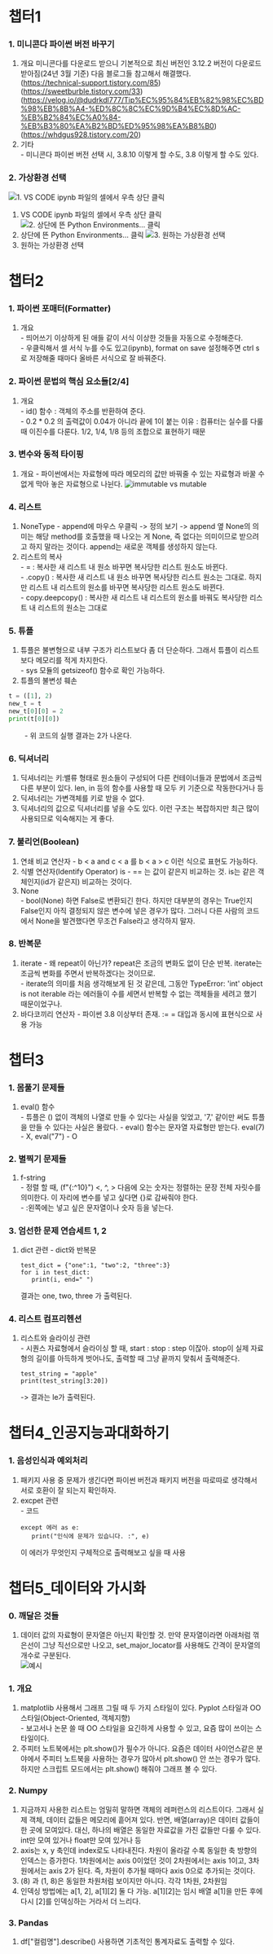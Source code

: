 # 챕터1
### 1. 미니콘다 파이썬 버전 바꾸기  
1. 개요
   미니콘다를 다운로드 받으니 기본적으로 최신 버전인 3.12.2 버전이 다운로드 받아짐(24년 3월 기준)
   다음 블로그들 참고해서 해결했다.  
   (https://technical-support.tistory.com/85)  
   (https://sweetburble.tistory.com/33)  
   (https://velog.io/@dudrkdl777/Tip%EC%95%84%EB%82%98%EC%BD%98%EB%8B%A4-%ED%8C%8C%EC%9D%B4%EC%8D%AC-%EB%B2%84%EC%A0%84-%EB%B3%80%EA%B2%BD%ED%95%98%EA%B8%B0)
   (https://whdgus928.tistory.com/20)
2. 기타  
   \- 미니콘다 파이썬 버전 선택 시, 3.8.10 이렇게 할 수도, 3.8 이렇게 할 수도 있다.

### 2. 가상환경 선택
![1. VS CODE ipynb 파일의 셀에서 우측 상단 클릭](https://github.com/j6paro/Python_Fastline/assets/115641176/fccc0f8d-69db-4f22-93ff-9d3a99da91b1)
1. VS CODE ipynb 파일의 셀에서 우측 상단 클릭  
![2. 상단에 뜬 Python Environments... 클릭](https://github.com/j6paro/Python_Fastline/assets/115641176/1e117f13-6cb9-466b-a1e0-a2b3be914adf)
2. 상단에 뜬 Python Environments... 클릭
![3. 원하는 가상환경 선택](https://github.com/j6paro/Python_Fastline/assets/115641176/ab154750-9c33-44c5-a319-1ee351d02a80)
3. 원하는 가상환경 선택

# 챕터2  
### 1. 파이썬 포매터(Formatter)  
1. 개요  
   \- 띄어쓰기 이상하게 된 애들 같이 서식 이상한 것들을 자동으로 수정해준다.  
   \- 우클릭해서 셀 서식 누를 수도 있고(ipynb), format on save 설정해주면 ctrl s 로 저장해줄 때마다 올바른 서식으로 잘 바꿔준다.

### 2. 파이썬 문법의 핵심 요소들[2/4]  
1. 개요  
   \- id() 함수 : 객체의 주소를 반환하여 준다.  
   \- 0.2 * 0.2 의 출력값이 0.04가 아니라 끝에 1이 붙는 이유 : 컴퓨터는 실수를 다룰 때 이진수를 다룬다. 1/2, 1/4, 1/8 등의 조합으로 표현하기 때문

### 3. 변수와 동적 타이핑  
1. 개요
   \- 파이썬에서는 자료형에 따라 메모리의 값만 바꿔줄 수 있는 자료형과 바꿀 수 없게 막아 놓은 자료형으로 나뉜다.
   ![immutable vs mutable](https://github.com/j6paro/Python_Fastline/assets/115641176/43fced1c-b67e-4e11-8bf0-3df34c24be40)

### 4. 리스트  
1. NoneType
   \- append에 마우스 우클릭 -> 정의 보기 -> append 옆 None의 의미는 해당 method를 호출했을 때 나오는 게 None, 즉 없다는 의미이므로 받으려고 하지 말라는 것이다. append는 새로운 객체를 생성하지 않는다.  
2. 리스트의 복사  
   \- = : 복사한 새 리스트 내 원소 바꾸면 복사당한 리스트 원소도 바뀐다.  
   \- .copy() : 복사한 새 리스트 내 원소 바꾸면 복사당한 리스트 원소는 그대로. 하지만 리스트 내 리스트의 원소를 바꾸면 복사당한 리스트 원소도 바뀐다.  
   \- copy.deepcopy() : 복사한 새 리스트 내 리스트의 원소를 바꿔도 복사당한 리스트 내 리스트의 원소는 그대로

### 5. 튜플  
1. 튜플은 불변형으로 내부 구조가 리스트보다 좀 더 단순하다. 그래서 튜플이 리스트보다 메모리를 적게 차지한다.  
   \- sys 모듈의 getsizeof() 함수로 확인 가능하다.  
2. 튜플의 불변성 훼손  
```python
t = ([1], 2)
new_t = t
new_t[0][0] = 2
print(t[0][0])
```  
&nbsp;&nbsp;&nbsp;&nbsp;&nbsp;&nbsp;&nbsp;&nbsp;\- 위 코드의 실행 결과는 2가 나온다.  

### 6. 딕셔너리  
1. 딕셔너리는 키:밸류 형태로 원소들이 구성되어 다른 컨테이너들과 문법에서 조금씩 다른 부분이 있다. len, in 등의 함수를 사용할 때 모두 키 기준으로 작동한다거나 등
2. 딕셔너리는 가변객체를 키로 받을 수 없다.  
3. 딕셔너리의 값으로 딕셔너리를 넣을 수도 있다. 이런 구조는 복잡하지만 최근 많이 사용되므로 익숙해지는 게 좋다.

### 7. 불리언(Boolean)  
1. 연쇄 비교 연산자
   \- b < a and c < a 를 b < a > c 이런 식으로 표현도 가능하다.
2. 식별 연산자(Identify Operator) is
   \- == 는 값이 같은지 비교하는 것. is는 같은 객체인지(id가 같은지) 비교하는 것이다.
3. None  
   \- bool(None) 하면 False로 변환되긴 한다. 하지만 대부분의 경우는 True인지 False인지 아직 결정되지 않은 변수에 넣은 경우가 많다. 그러니 다른 사람의 코드에서 None을 발견했다면 무조건 False라고 생각하지 말자.  

### 8. 반복문  
1. iterate
   \- 왜 repeat이 아닌가? repeat은 조금의 변화도 없이 단순 반복. iterate는 조금씩 변화를 주면서 반복하겠다는 것이므로.  
   \- iterate의 의미를 처음 생각해보게 된 것 같은데, 그동안 TypeError: 'int' object is not iterable 라는 에러들이 수를 세면서 반복할 수 없는 객체들을 세려고 했기 때문이었구나.
2. 바다코끼리 연산자
   \- 파이썬 3.8 이상부터 존재. :=
   \= 대입과 동시에 표현식으로 사용 가능

# 챕터3  

### 1. 몸풀기 문제들  
1. eval() 함수  
   \- 튜플은 () 없이 객체의 나열로 만들 수 있다는 사실을 잊었고, '7,' 같이만 써도 튜플을 만들 수 있다는 사실은 몰랐다.
   \- eval() 함수는 문자열 자료형만 받는다. eval(7) - X, eval("7") - O  

### 2. 별찍기 문제들  
1. f-string  
   \- 정렬 할 때, (f"{:^10}") <, ^, > 다음에 오는 숫자는 정렬하는 문장 전체 자릿수를 의미한다. 이 자리에 변수를 넣고 싶다면 {}로 감싸줘야 한다.  
   \- :왼쪽에는 넣고 싶은 문자열이나 숫자 등을 넣는다.

### 3. 엄선한 문제 연습세트 1, 2  
1. dict 관련
   \- dict와 반복문
   ```
   test_dict = {"one":1, "two":2, "three":3}
   for i in test_dict:
      print(i, end=" ")
   ```  
   결과는 one, two, three 가 출력된다.

### 4. 리스트 컴프리헨션  
1. 리스트와 슬라이싱 관련  
   \- 시퀀스 자료형에서 슬라이싱 할 때, start : stop : step 이잖아. stop이 실제 자료형의 길이를 아득하게 벗어나도, 출력할 때 그냥 끝까지 맞춰서 출력해준다.
   ```
   test_string = "apple"
   print(test_string[3:20])
   ```  
   -> 결과는 le가 출력된다.

# 챕터4_인공지능과대화하기  

### 1. 음성인식과 예외처리  
1. 패키지 사용 중 문제가 생긴다면 파이썬 버전과 패키지 버전을 따로따로 생각해서 서로 호환이 잘 되는지 확인하자.
2. excpet 관련  
   \- 코드
   ```
   except 에러 as e:
      print("인식에 문제가 있습니다. :", e)
   ```  
   이 에러가 무엇인지 구체적으로 출력해보고 싶을 때 사용  

# 챕터5_데이터와 가시화  

### 0. 깨달은 것들  
1. 데이터 값의 자료형이 문자열은 아닌지 확인할 것. 만약 문자열이라면 아래처럼 꺾은선이 그냥 직선으로만 나오고, set_major_locator를 사용해도 간격이 문자열의 개수로 구분된다.  
![예시](https://github.com/j6paro/Python_Fastline/assets/115641176/284b366c-7747-4bb2-982c-3f8ae3bb41fd)

### 1. 개요  
1. matplotlib 사용해서 그래프 그릴 때 두 가지 스타일이 있다. Pyplot 스타일과 OO 스타일(Object-Oriented, 객체지향)  
   \- 보고서나 논문 쓸 때 OO 스타일을 요긴하게 사용할 수 있고, 요즘 많이 쓰이는 스타일이다.  
2. 주피터 노트북에서는 plt.show()가 필수가 아니다. 요즘은 데이터 사이언스같은 분야에서 주피터 노트북을 사용하는 경우가 많아서 plt.show() 안 쓰는 경우가 많다. 하지만 스크립트 모드에서는 plt.show() 해줘야 그래프 볼 수 있다.

### 2. Numpy
1. 지금까지 사용한 리스트는 엄밀히 말하면 객체의 레퍼런스의 리스트이다. 그래서 실제 객체, 데이터 값들은 메모리에 흩어져 있다. 반면, 배열(array)은 데이터 값들이 한 곳에 모여있다. 대신, 하나의 배열은 동일한 자료값을 가진 값들만 다룰 수 있다. int만 모여 있거나 float만 모여 있거나 등
2. axis는 x, y 축인데 index로도 나타내진다. 차원이 올라갈 수록 동일한 축 방향의 인덱스는 증가한다. 1차원에서는 axis 0이었던 것이 2차원에서는 axis 1이고, 3차원에서는 axis 2가 된다. 즉, 차원이 추가될 때마다 axis 0으로 추가되는 것이다.
3. (8) 과 (1, 8)은 동일한 차원처럼 보이지만 아니다. 각각 1차원, 2차원임
4. 인덱싱 방법에는 a[1, 2], a[1][2] 둘 다 가능. a[1][2]는 임시 배열 a[1]을 만든 후에 다시 [2]를 인덱싱하는 거라서 더 느리다.

### 3. Pandas
1. df["컬럼명"].describe() 사용하면 기초적인 통계자료도 출력할 수 있다.

